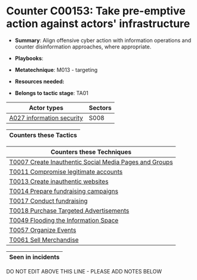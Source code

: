 # Counter C00153: Take pre-emptive action against actors' infrastructure

* **Summary**: Align offensive cyber action with information operations and counter disinformation approaches, where appropriate.

* **Playbooks**: 

* **Metatechnique**: M013 - targeting

* **Resources needed:** 

* **Belongs to tactic stage**: TA01


| Actor types | Sectors |
| ----------- | ------- |
| [A027 information security](../generated_pages/actortypes/A027.md) | S008 |



| Counters these Tactics |
| ---------------------- |



| Counters these Techniques |
| ------------------------- |
| [T0007 Create Inauthentic Social Media Pages and Groups](../generated_pages/techniques/T0007.md) |
| [T0011 Compromise legitimate accounts](../generated_pages/techniques/T0011.md) |
| [T0013 Create inauthentic websites](../generated_pages/techniques/T0013.md) |
| [T0014 Prepare fundraising campaigns](../generated_pages/techniques/T0014.md) |
| [T0017 Conduct fundraising](../generated_pages/techniques/T0017.md) |
| [T0018 Purchase Targeted Advertisements](../generated_pages/techniques/T0018.md) |
| [T0049 Flooding the Information Space](../generated_pages/techniques/T0049.md) |
| [T0057 Organize Events](../generated_pages/techniques/T0057.md) |
| [T0061 Sell Merchandise](../generated_pages/techniques/T0061.md) |



| Seen in incidents |
| ----------------- |


DO NOT EDIT ABOVE THIS LINE - PLEASE ADD NOTES BELOW